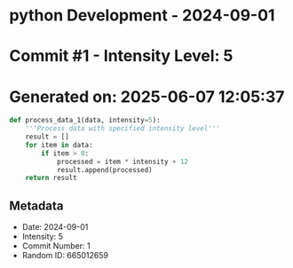﻿# python Development - 2024-09-01
# Commit #1 - Intensity Level: 5
# Generated on: 2025-06-07 12:05:37
```python
def process_data_1(data, intensity=5):
    '''Process data with specified intensity level'''
    result = []
    for item in data:
        if item > 0:
            processed = item * intensity + 12
            result.append(processed)
    return result
```
## Metadata
- Date: 2024-09-01
- Intensity: 5
- Commit Number: 1
- Random ID: 665012659
